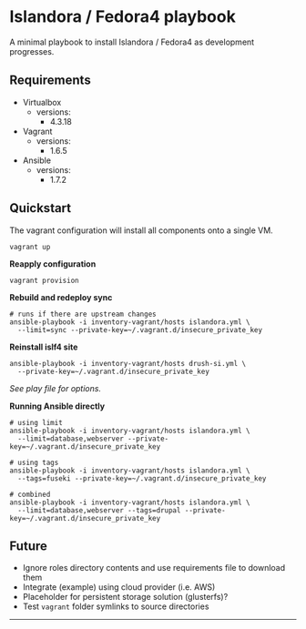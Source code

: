 Islandora / Fedora4 playbook
============================

A minimal playbook to install Islandora / Fedora4 as development progresses.

Requirements
------------

- Virtualbox
  - versions:
    - 4.3.18
- Vagrant
  - versions:
    - 1.6.5
- Ansible
  - versions:
    - 1.7.2

Quickstart
----------

The vagrant configuration will install all components onto a single VM.

```
vagrant up
```

**Reapply configuration**

```
vagrant provision
```

**Rebuild and redeploy sync**

```
# runs if there are upstream changes
ansible-playbook -i inventory-vagrant/hosts islandora.yml \
  --limit=sync --private-key=~/.vagrant.d/insecure_private_key
```

**Reinstall islf4 site**

```
ansible-playbook -i inventory-vagrant/hosts drush-si.yml \
  --private-key=~/.vagrant.d/insecure_private_key
```

_See play file for options._

**Running Ansible directly**

```
# using limit
ansible-playbook -i inventory-vagrant/hosts islandora.yml \
  --limit=database,webserver --private-key=~/.vagrant.d/insecure_private_key

# using tags
ansible-playbook -i inventory-vagrant/hosts islandora.yml \
  --tags=fuseki --private-key=~/.vagrant.d/insecure_private_key

# combined
ansible-playbook -i inventory-vagrant/hosts islandora.yml \
  --limit=database,webserver --tags=drupal --private-key=~/.vagrant.d/insecure_private_key
```

Future
------

- Ignore roles directory contents and use requirements file to download them
- Integrate (example) using cloud provider (i.e. AWS)
- Placeholder for persistent storage solution (glusterfs)?
- Test `vagrant` folder symlinks to source directories

---
